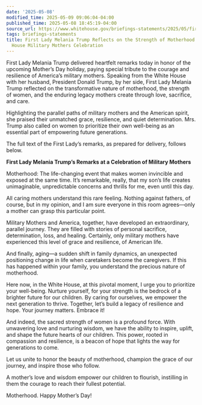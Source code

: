 ```yaml
---
date: '2025-05-08'
modified_time: 2025-05-09 09:06:04-04:00
published_time: 2025-05-08 18:45:19-04:00
source_url: https://www.whitehouse.gov/briefings-statements/2025/05/first-lady-melania-trump-reflects-on-the-strength-of-motherhood-during-white-house-military-mothers-celebration/
tags: briefings-statements
title: First Lady Melania Trump Reflects on the Strength of Motherhood During White
  House Military Mothers Celebration
---
```

 
First Lady Melania Trump delivered heartfelt remarks today in honor of
the upcoming Mother’s Day holiday, paying special tribute to the courage
and resilience of America’s military mothers. Speaking from the White
House with her husband, President Donald Trump, by her side, First Lady
Melania Trump reflected on the transformative nature of motherhood, the
strength of women, and the enduring legacy mothers create through love,
sacrifice, and care.

Highlighting the parallel paths of military mothers and the American
spirit, she praised their unmatched grace, resilience, and quiet
determination. Mrs. Trump also called on women to prioritize their own
well-being as an essential part of empowering future generations.

The full text of the First Lady’s remarks, as prepared for delivery,
follows below.

**First Lady Melania Trump’s Remarks at a Celebration of Military
Mothers**

Motherhood: The life-changing event that makes women invincible and
exposed at the same time. It’s remarkable, really, that my son’s life
creates unimaginable, unpredictable concerns and thrills for me, even
until this day.

All caring mothers understand this rare feeling. Nothing against
fathers, of course, but in my opinion, and I am sure everyone in this
room agrees—only a mother can grasp this particular point.

Military Mothers and America, together, have developed an extraordinary,
parallel journey. They are filled with stories of personal sacrifice,
determination, loss, and healing. Certainly, only military mothers have
experienced this level of grace and resilience, of American life.

And finally, aging—a sudden shift in family dynamics, an unexpected
positioning change in life when caretakers become the caregivers. If
this has happened within your family, you understand the precious nature
of motherhood.

Here now, in the White House, at this pivotal moment, I urge you to
prioritize your well-being. Nurture yourself, for your strength is the
bedrock of a brighter future for our children. By caring for ourselves,
we empower the next generation to thrive. Together, let’s build a legacy
of resilience and hope. Your journey matters. Embrace it!

And indeed, the sacred strength of women is a profound force. With
unwavering love and nurturing wisdom, we have the ability to inspire,
uplift, and shape the future hearts of our children. This power, rooted
in compassion and resilience, is a beacon of hope that lights the way
for generations to come.

Let us unite to honor the beauty of motherhood, champion the grace of
our journey, and inspire those who follow.

A mother’s love and wisdom empower our children to flourish, instilling
in them the courage to reach their fullest potential.

Motherhood. Happy Mother’s Day!
